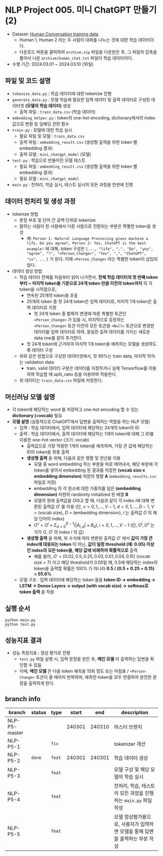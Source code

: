 # NLP Project 005. 미니 ChatGPT 만들기 (2)
* Dataset: [Human Conversation training data](https://www.kaggle.com/datasets/projjal1/human-conversation-training-data)
  * Human 1, Human 2 라는 두 사람이 대화를 나누는 것에 대한 학습 데이터이다.
  * 다운로드 버튼을 클릭하여 ```archive.zip``` 파일을 다운받은 후, 그 파일의 압축을 풀어서 나온 ```archive/human_chat.txt``` 파일이 학습 데이터이다.
* 수행 기간: 2024.03.01 ~ 2024.03.10 (10일)

## 파일 및 코드 설명
* ```tokenize_data.py``` : 학습 데이터에 대한 tokenize 진행
* ```generate_data.py``` : 모델 학습에 필요한 입력 데이터 및 출력 데이터로 구성된 데이터셋 **(모델의 학습 데이터)** 생성
  * 출력 파일 : ```train_data.csv``` (학습 데이터)
* ```embedding_helper.py``` : token의 one-hot encoding, dictionary에서의 index 값으로 변환 등 임베딩 관련 함수
* ```train.py``` : 모델에 대한 학습 실시
  * 필요 파일 및 모델 : ```train_data.csv```
  * 출력 파일 : ```embedding_result.csv``` (생성형 출력을 위한 token 별 embedding 결과)
  * 출력 모델 : ```mini_chatgpt_model``` (모델)
* ```test.py``` : 학습으로 만들어진 모델 테스트
  * 필요 파일 : ```embedding_result.csv``` (생성형 출력을 위한 token 별 embedding 결과)
  * 필요 모델 : ```mini_chatgpt_model```
* ```main.py``` : 전처리, 학습 실시, 테스트 실시의 모든 과정을 한번에 진행

## 데이터 전처리 및 생성 과정
* tokenize 방법
  * 문장 부호 및 단어 간 공백 단위로 tokenize
  * 말하는 사람이 한 사람에서 다른 사람으로 전환되는 부분은 특별한 token을 생성
    * 예: ```Person 1: Natural Language Processing gives machine a life. Do you agree?, Person 2: Yes, ChatGPT is the best example!``` 에 대해, token 구성은 ```[..., "life", ".", "Do", "you", "agree", "?", "<Person_Change>", "Yes", ",", "ChatGPT", "is", ...]``` 가 된다. 이때 ```<Person_Change>``` 라는 특별한 token이 삽입되었다.
* 데이터 생성 방법
  * 학습 데이터 전체를 처음부터 읽어 나가면서, **전체 학습 데이터의 첫 번째 token부터 ~ 마지막 token을 기준으로 24개 token 만큼 이전의 token까지** 의 각 token을 시작점으로,
    * 연속된 25개의 token을 추출
    * 25개의 token 중 첫 24개 token은 입력 데이터로, 마지막 1개 token은 출력 데이터로 지정
      * 첫 24개 token 중 발화자 변경에 따른 특별한 토큰인 ```<Person_Change>``` 가 있을 시, 마지막으로 등장하는 ```<Person_Change>``` 토큰 이전의 모든 토큰을 ```<Null>``` 토큰으로 변경한 데이터를 입력 데이터로 하여, 동일한 출력 데이터를 가지는 새로운 data row를 같이 추가한다.
    * 첫 24개 token에 근거하여 마지막 1개 token을 예측하는 모델을 생성하도록 데이터 구성
  * 위와 같은 방법으로 구성한 데이터셋에서, 첫 90%는 train data, 마지막 10%는 validation data
    * train, valid 데이터 구분은 데이터를 지정하거나 실제 Tensorflow를 이용하여 학습할 때 split_ratio 등을 이용하여 적용한다.
  * 위 데이터는 ```train_data.csv``` 파일에 저장한다.

## 머신러닝 모델 설명
* 각 token에 해당하는 word 를 저장하고 one-hot encoding 할 수 있는 **dictionary (=vocab)** 필요
* **모델 설명** (실질적으로 ChatGPT에서 답변을 출력하는 역할을 하는 NLP 모델)
  * 입력 : 학습 데이터에서, 입력 데이터에 해당하는 24개의 token의 ID
  * 출력 : 학습 데이터에서, 출력 데이터에 해당하는 1개의 token에 대해 그 ID를 이용한 one-hot vector (크기: vocab) 
    * 출력값으로 가장 적절한 1개의 token을 예측하며, 가장 큰 값에 해당하는 ID의 token을 최종 출력
    * **생성형 출력** 을 위해, 다음과 같은 행렬 및 연산을 이용
      * 모델 중 word embedding 하는 부분을 따로 떼어내서, 해당 부분에 각 token를 넣어서 embedding 된 결과를 저장한 **(vocab size x embedding dimension)** 차원의 행렬 **A** (```embedding_results.csv``` 파일로 저장)
      * embedding 의 각 원소에 대한 가중치를 담은 **(embedding dimension)** 차원의 randomly initialized 된 배열 **B**
      * 모델의 원래 출력값을 $O$라고 할 때, 다음과 같이 각 index $i$에 대해 변환된 출력값 $O'$ 를 이용 (단, $v = 0,1,...,V-1$, $d = 0,1,...,D-1$, $V$ = (vocab size), $D$ = (embedding dimension), $i$ 는 출력값 $O$ 의 해당 단어의 index)
      * $\displaystyle O'^{i} = O^i \times \Sigma_{d=0}^{D-1} (|A_{i,d}| \times B_{d}), i=0,1,...,V-1$ (단, $O^i, O'^i$ 는 각각 $O$, $O'$ 의 index $i$ 의 값)
    * **생성형 출력** 을 위해, 위 수식에 따라 변환된 출력값 $O'$ 에서 **값이 가장 큰 index에 대응되는 token** 이 아닌, **값이 일정 threshold (예: 0.05) 이상인 index의 모든 token을, 해당 값에 비례하여 확률적으로** 출력
      * 예를 들어, $O' = [0.02, 0.5, 0.25, 0.03, 0.01, 0.04, 0.15]$ (vocab size = 7) 이고 해당 threshold가 0.05일 때, 0.5에 해당하는 index의 token을 출력할 확률은 100% 가 아니라 **0.5 / (0.5 + 0.25 + 0.15) = 55.6%**  
  * 모델 구조 : 입력 데이터에 해당하는 token 들을 **token ID -> embedding -> LSTM -> Dense Layers -> output (with vocab size) -> softmax로 token 출력** 을 적용

## 실행 순서
```
python main.py
python test.py
```

## 성능지표 결과
* 성능 측정지표 : 정성 평가로 진행
  * ```test.py``` 파일 실행 시, 입력 문장을 받은 후, **메인 모델** 이 출력하는 답변을 확인할 수 있음
  * 이때, **메인 모델** 은 다음 token 예측을 15회 정도 또는 마침표 / ```<Person-Change>``` 토큰이 올 때까지 반복하여, 예측한 token을 모두 연결하여 완전한 문장을 출력하게 한다.

## branch info
|branch|status|type|start|end|description|
|---|---|---|---|---|---|
|NLP-P5-master|||240301|240310|마스터 브랜치|
|NLP-P5-1||```fix```|||tokenizer 개선|
|NLP-P5-2|```done```|```feat```|240301|240301|학습 데이터 생성|
|NLP-P5-3||```feat```|||모델 구성 및 해당 모델의 학습 실시|
|NLP-P5-4||```feat```|||전처리, 학습, 테스트의 모든 과정을 진행하는 ```main.py``` 파일 작성|
|NLP-P5-5||```feat```|||모델 정성평가용으로, 사용자가 입력하면 모델을 통해 답변을 출력하는 부분 작성|

